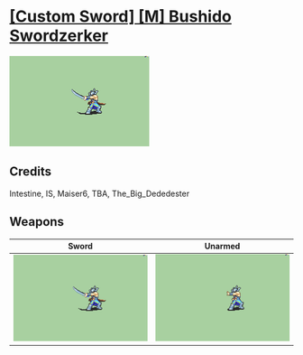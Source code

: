 # [\[Custom Sword\] \[M\] Bushido Swordzerker](../%5BCustom%20Sword%5D%20%5BM%5D%20Bushido%20Swordzerker)

<img src="./1.%20Sword/Sword_000.png" alt="[Custom Sword] [M] Bushido Swordzerker standing" />

## Credits

Intestine, IS, Maiser6, TBA, The_Big_Dededester

## Weapons


|Sword |Unarmed |
|  :---: | :---: |
| <img alt="Sword animation" src="./1.%20Sword/Sword.gif" /> | <img alt="Unarmed animation" src="./8.%20Unarmed/Unarmed.gif" /> |
